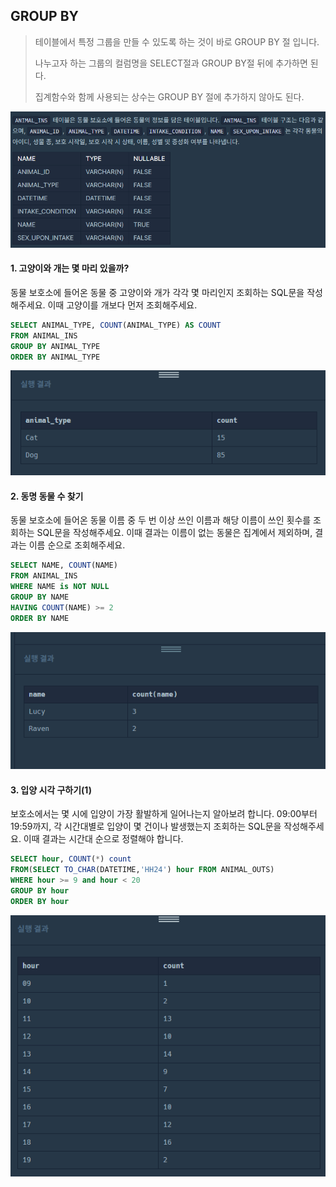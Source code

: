 ## GROUP BY

> 테이블에서 특정 그룹을 만들 수 있도록 하는 것이 바로 GROUP BY 절 입니다.
>
> 나누고자 하는 그룹의 컬럼명을 SELECT절과 GROUP BY절 뒤에 추가하면 된다.
>
>  집계함수와 함께 사용되는 상수는 GROUP BY 절에 추가하지 않아도 된다.



![image-20210502223556076](GROUP%20BY.assets/image-20210502223556076.png)



#### 1. 고양이와 개는 몇 마리 있을까?

동물 보호소에 들어온 동물 중 고양이와 개가 각각 몇 마리인지 조회하는 SQL문을 작성해주세요. 이때 고양이를 개보다 먼저 조회해주세요.

``` SQL
SELECT ANIMAL_TYPE, COUNT(ANIMAL_TYPE) AS COUNT
FROM ANIMAL_INS
GROUP BY ANIMAL_TYPE
ORDER BY ANIMAL_TYPE
```

![image-20210502224521543](GROUP%20BY.assets/image-20210502224521543.png)



#### 2. 동명 동물 수 찾기

동물 보호소에 들어온 동물 이름 중 두 번 이상 쓰인 이름과 해당 이름이 쓰인 횟수를 조회하는 SQL문을 작성해주세요. 이때 결과는 이름이 없는 동물은 집계에서 제외하며, 결과는 이름 순으로 조회해주세요.

``` SQL
SELECT NAME, COUNT(NAME)
FROM ANIMAL_INS
WHERE NAME is NOT NULL
GROUP BY NAME
HAVING COUNT(NAME) >= 2
ORDER BY NAME
```

![image-20210502234233054](GROUP%20BY.assets/image-20210502234233054.png)



#### 3. 입양 시각 구하기(1)

보호소에서는 몇 시에 입양이 가장 활발하게 일어나는지 알아보려 합니다. 09:00부터 19:59까지, 각 시간대별로 입양이 몇 건이나 발생했는지 조회하는 SQL문을 작성해주세요. 이때 결과는 시간대 순으로 정렬해야 합니다.

```SQL
SELECT hour, COUNT(*) count
FROM(SELECT TO_CHAR(DATETIME,'HH24') hour FROM ANIMAL_OUTS)
WHERE hour >= 9 and hour < 20
GROUP BY hour
ORDER BY hour
```

![image-20210502234031731](GROUP%20BY.assets/image-20210502234031731.png)




